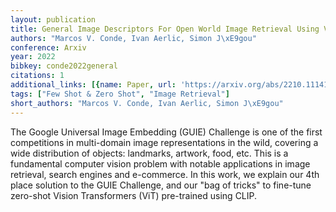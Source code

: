 ```yaml
---
layout: publication
title: General Image Descriptors For Open World Image Retrieval Using Vit CLIP
authors: "Marcos V. Conde, Ivan Aerlic, Simon J\xE9gou"
conference: Arxiv
year: 2022
bibkey: conde2022general
citations: 1
additional_links: [{name: Paper, url: 'https://arxiv.org/abs/2210.11141'}]
tags: ["Few Shot & Zero Shot", "Image Retrieval"]
short_authors: "Marcos V. Conde, Ivan Aerlic, Simon J\xE9gou"
---
```

The Google Universal Image Embedding (GUIE) Challenge is one of the first
competitions in multi-domain image representations in the wild, covering a wide
distribution of objects: landmarks, artwork, food, etc. This is a fundamental
computer vision problem with notable applications in image retrieval, search
engines and e-commerce. In this work, we explain our 4th place solution to the
GUIE Challenge, and our "bag of tricks" to fine-tune zero-shot Vision
Transformers (ViT) pre-trained using CLIP.